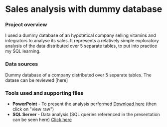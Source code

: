 # Sales analysis with dummy database

### Project overview

I used a dummy database of an hypotetical company selling vitamins and integrators to analyse its sales.
It represents a relatively simple exploratory analysis of the data distributed over 5 separate tables, to put into practice my SQL learning.

### Data sources

Dummy database of a company distributed over 5 separate tables. The datase can be reviewed [here]

### Tools used and supporting files

- **PowerPoint** - To present the analysis performed [Download here](https://github.com/fabiooperti/Fabio-Operti---Data-analytics-project/blob/main/SQL%20project/Food%20waste/SQL%20project%20-%20Food%20waste%20dataset%20analysis.pptx)
(then click on "view raw")
- **SQL Server** - Data analysis (SQL queries referenced in the presentation can be seen here) [Click here](https://github.com/fabiooperti/Fabio-Operti---Data-analytics-project/blob/main/SQL%20project/Food%20waste/SQL%20scripts.md)
